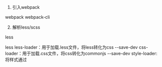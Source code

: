 1. 引入webpack

webpack
webpack-cli

2. 解析less/scss

less

less
less-loader：用于加载.less文件，将less转化为css  --save-dev
css-loader：用于加载.css文件，将css转化为commonjs  --save-dev
style-loader: 将样式通过<style>标签插入到head中 --save-dev

scss
sass-loader --save-dev
node-sass --save-dev
style-loader --save-dev
css-loader --save-dev

解析图片等文件
url-loader

加载图片 file-loader
假想现在我们正在下载 CSS，但是我们的背景和图标这些图片，要如何处理呢？使用 file-loader，我们可以轻松地将这些内容混合到 CSS中

参考： https://www.webpackjs.com/guides/asset-management/#loading-css


3. 解析react jsx
react --save 
react-dom --save
# react转码规则
@babel/preset-react --save-dev

4. 引入es6功能

# ES2015转码规则
$ npm install --save-dev babel-preset-es2015

5. webpack-merge 合并配置文件的工具---webpack-merge区分生成环境和开发环境

1.首先将webpack-merge添加到项目中

npm install webpack-merge --save-dev
2.设置各个配置文件的连接

参考： 
1. https://blog.csdn.net/sd19871122/article/details/86498939
2. https://www.cnblogs.com/wangtong111/p/11197313.html


6. 插件

clean-webpack-plugin  删除dist文件夹

参考：
1. https://www.npmjs.com/package/clean-webpack-plugin
2. https://www.jianshu.com/p/7c3b0d114b84

7. 插件
html-webpack-plugin
1. 为html文件中引入的外部资源如script、link动态添加每次compile后的hash，防止引用缓存的外部文件问题
2. 可以生成创建html入口文件，比如单页面可以生成一个html文件入口，配置N个html-webpack-plugin可以生成N个页面入口

参考：
https://www.npmjs.com/package/html-webpack-plugin
https://segmentfault.com/a/1190000013883242
https://www.jianshu.com/p/08a60756ffda

8. UglifyJS Webpack Plugin 用来缩小（压缩优化）js文件，至少需要Node v6.9.0和Webpack v4.0.0版本

参考：
https://www.jianshu.com/p/b597ea88b165

9. webpack-dev-serve--webpack-dev-server是webpack官方提供的一个小型Express服务器。使用它可以为webpack打包生成的资源文件提供web服务。

主要有两个功能：
1. 为静态文件提供服务
2. 自动刷新和热替换(HMR)

参考： 
https://segmentfault.com/a/1190000006670084

10. uglifyjs-webpack-plugin 压缩文件

参考：
1. https://www.jianshu.com/p/b597ea88b165
2. https://www.npmjs.com/package/uglifyjs-webpack-plugin

11. path 

12. babel-plugin-import

参考： 
https://blog.csdn.net/MFWSCQ/article/details/100828460

###loader### loader 让 webpack 能够去处理那些非 JavaScript 文件（webpack 自身只理解
JavaScript）。loader 可以将所有类型的文件转换为 webpack 能够处理的有效模块，然后你就可以利用 webpack的打包能力，对它们进行处理

babel-loader 的作用正是实现对使用了ES2015+语法的.js文件进行处理
@babel/core  的作用在于提供一系列api。这便是说，当webpack使用babel-loader处理文件时，babel-loader实际上调用了babel-core的api，因此也必须安装babel-core
@babel/preset-env 的作用是告诉babel使用哪种转码规则进行文件处理
@babel/preset-react

13. 
babel-plugin-transform-class-properties

14. html-loader 解析html模版

参考： 

https://www.jianshu.com/p/ce28ceddda72




#### 重要优化模块 #####
1. webpack4 的热加载 https://www.jianshu.com/p/893058b6b17f

2. react-hot-loader 
	2.1 https://www.jianshu.com/p/244e1ffe7501
	2.2 https://blog.csdn.net/csm0912/article/details/87069764




#######搭建过程中遇到的问题######
1. 解析react如何引入babel
npm i babel-loader babel-core babel-preset-env babel-preset-react --save-dev

2. 警告入口点大小限制：以下入口点的组合资产大小超过了建议的限制（244 KiB）。 这可能会影响网络性能。